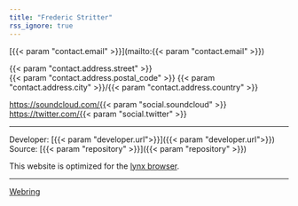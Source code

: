 ```yaml
---
title: "Frederic Stritter"
rss_ignore: true
---
```

[{{< param "contact.email" >}}](mailto:{{< param "contact.email" >}})  

{{< param "contact.address.street" >}}  
{{< param "contact.address.postal_code" >}} {{< param "contact.address.city" >}}/{{< param "contact.address.country" >}}

https://soundcloud.com/{{< param "social.soundcloud" >}}  
https://twitter.com/{{< param "social.twitter" >}}

---

Developer: [{{< param "developer.url">}}]({{< param "developer.url">}})  
Source: [{{< param "repository" >}}]({{< param "repository" >}})  

This website is optimized for the [lynx browser](https://lynx.browser.org/).

---

[Webring](/webring/)
